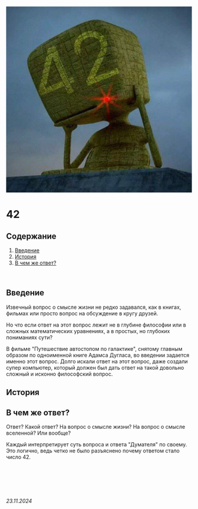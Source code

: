 ![42](../assets/42.jpg)

# **42**

## Содержание

1. [Введение](./42.md#введение)
2. [История](./42.md#история)
3. [В чем же ответ?](./42.md#в-чем-же-ответ)

<br>

## Введение

Извечный вопрос о смысле жизни не редко задавался, как в книгах, 
фильмах или просто вопрос на обсуждение в кругу друзей. 

Но что если ответ на этот вопрос лежит не в глубине философии или в сложных математических уравнениях,
 а в простых, но глубоких пониманиях сути?

В фильме "Путешествие автостопом по галактике", снятому главным образом по одноименной книге 
Адамса Дугласа, во введении задается именно этот вопрос. 
Долго искали ответ на этот вопрос, даже создали супер компьютер, 
который должен был дать ответ на такой довольно сложный и исконно философский вопрос.

## История

## В чем же ответ?

Ответ? Какой ответ? На вопрос о смысле жизни? На вопрос о смысле вселенной? Или вообще? 

Каждый интерпретирует суть вопроса и ответа "Думателя" по своему. Это логично, ведь четко не было разъяснено почему ответом стало число 42.

<br><br>
<br><br>

###### 23.11.2024